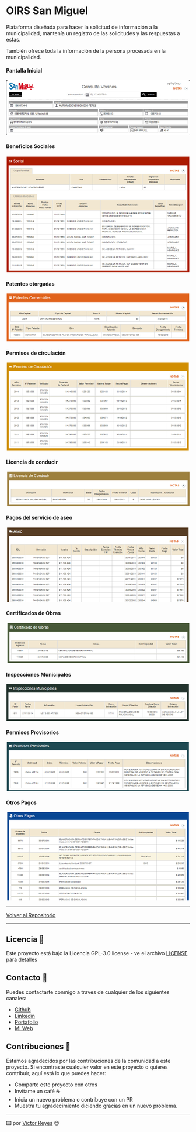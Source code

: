 # OIRS San Miguel
Plataforma diseñada para hacer la solicitud de información a la municipalidad, mantenía un registro de las solicitudes y las respuestas a estas.

También ofrece toda la información de la persona procesada en la municipalidad.

#### Pantalla Inicial
<img src='https://raw.githubusercontent.com/tenshi98/Trabajo_Imagenes/main/OIRS%20San%20Miguel/src/img_1.jpg' />

#### Beneficios Sociales
<img src='https://raw.githubusercontent.com/tenshi98/Trabajo_Imagenes/main/OIRS%20San%20Miguel/src/img_2.jpg' />

#### Patentes otorgadas
<img src='https://raw.githubusercontent.com/tenshi98/Trabajo_Imagenes/main/OIRS%20San%20Miguel/src/img_3.jpg' />

#### Permisos de circulación
<img src='https://raw.githubusercontent.com/tenshi98/Trabajo_Imagenes/main/OIRS%20San%20Miguel/src/img_4.jpg' />

#### Licencia de conducir
<img src='https://raw.githubusercontent.com/tenshi98/Trabajo_Imagenes/main/OIRS%20San%20Miguel/src/img_5.jpg' />

#### Pagos del servicio de aseo
<img src='https://raw.githubusercontent.com/tenshi98/Trabajo_Imagenes/main/OIRS%20San%20Miguel/src/img_6.jpg' />

#### Certificados de Obras
<img src='https://raw.githubusercontent.com/tenshi98/Trabajo_Imagenes/main/OIRS%20San%20Miguel/src/img_7.jpg' />

#### Inspecciones Municipales
<img src='https://raw.githubusercontent.com/tenshi98/Trabajo_Imagenes/main/OIRS%20San%20Miguel/src/img_8.jpg' />

#### Permisos Provisorios
<img src='https://raw.githubusercontent.com/tenshi98/Trabajo_Imagenes/main/OIRS%20San%20Miguel/src/img_9.jpg' />

#### Otros Pagos
<img src='https://raw.githubusercontent.com/tenshi98/Trabajo_Imagenes/main/OIRS%20San%20Miguel/src/img_10.jpg' />

---

[Volver al Repositorio](https://github.com/tenshi98/Trabajo_Imagenes/)

---

## Licencia 📄
Este proyecto está bajo la Licencia GPL-3.0 license - ve el archivo [LICENSE](LICENSE) para detalles

## Contacto 📖
Puedes contactarte conmigo a traves de cualquier de los siguientes canales:
- [Github](https://github.com/tenshi98)
- [Linkedin](https://www.linkedin.com/in/victor-reyes-galvez/)
- [Portafolio](https://tenshi98.github.io/portafolio/)
- [Mi Web](https://web.digitalcreations.cl/)

## Contribuciones 🎁
Estamos agradecidos por las contribuciones de la comunidad a este proyecto. Si encontraste cualquier valor en este proyecto o quieres contribuir, aquí está lo que puedes hacer:

- Comparte este proyecto con otros
- Invítame un café ☕
- Inicia un nuevo problema o contribuye con un PR
- Muestra tu agradecimiento diciendo gracias en un nuevo problema.

---

⌨️ por [Victor Reyes](https://github.com/tenshi98) 😊